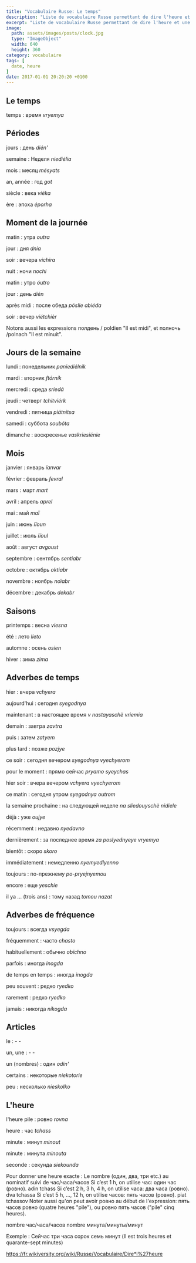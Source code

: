 ```yaml
---
title: "Vocabulaire Russe: Le temps"
description: "Liste de vocabulaire Russe permettant de dire l'heure et une date."
excerpt: "Liste de vocabulaire Russe permettant de dire l'heure et une date."
image:
  path: assets/images/posts/clock.jpg
  type: "ImageObject"
  width: 640
  height: 360
category: vocabulaire
tags: [
  date, heure
]
date: 2017-01-01 20:20:20 +0100
---
```


## Le temps

temps
: время
*vryemya*


## Périodes

jours
: день
*dién'*

semaine
: Неделя
*niediélia*

mois
: месяц
*mésyats*

an, année
: год
*got*

siècle
: века
*viéka*

ère
: эпоха
*éporha*


## Moment de la journée

matin
: утра
*outra*

jour
: дня
*dnia*

soir
: вечера
*vichira*

nuit
: ночи
*nochi*

matin
: утро
*óutro*

jour
: день
*dién*

après midi
: после обеда
*pósliе abiéda*

soir
: вечер
*viétchièr*



Notons aussi les expressions полдень / poldien "Il est midi", et полночь /polnach "Il est minuit".



## Jours de la semaine

lundi
: понедельник
*paniediélnik*

mardi
: вторник
*ftórnik*

mercredi
: среда
*sriedá*

jeudi
: четверг
*tchitviérk*

vendredi
: пятница
*piátnitsa*

samedi
: суббота
*soubóta*

dimanche
: воскресенье
*vaskriesiénie*


## Mois

janvier
: январь
*ïanvar*

février
: февраль
*fevral*

mars
: март
*mart*

avril
: апрель
*aprel*

mai
: май
*maï*

juin
: июнь
*iïoun*

juillet
: июль
*iïoul*

août
: август
*avgoust*

septembre
: сентябрь
*sentiabr*

octobre
: октябрь
*oktiabr*

novembre
: ноябрь
*noïabr*

décembre
: декабрь
*dekabr*


## Saisons

printemps
: весна
*viesna*

été
: лето
*lieto*

automne
: осень
*osien*

hiver
: зима
*zima*


## Adverbes de temps

hier
: вчера
*vchyera*

aujourd'hui
: сегодня
*syegodnya*

maintenant
: в настоящее время
*v nastayaschè vriemia*

demain
: завтра
*zavtra*

puis
: затем
*zatyem*

plus tard
: позже
*pozjye*

ce soir
: сегодня вечером
*syegodnya vyechyerom*

pour le moment
: прямо сейчас
*pryamo syeychas*

hier soir
: вчера вечером
*vchyera vyechyerom*

ce matin
: сегодня утром
*syegodnya outrom*

la semaine prochaine
: на следующей неделе
*na sliedouyschè nidiele*

déjà
: уже
*oujye*

récemment
: недавно
*nyedavno*

dernièrement
: за последнее время
*za poslyednyeye vryemya*

bientôt
: скоро
*skoro*

immédiatement
: немедленно
*nyemyedlyenno*

toujours
: по-прежнему
*po-pryejnyemou*

encore
: еще
*yeschie*

il ya … (trois ans)
: тому назад
*tomou nazat*


## Adverbes de fréquence

toujours
: всегда
*vsyegda*

fréquemment
: часто
*chasto*

habituellement
: обычно
*obichno*

parfois
: иногда
*inogda*

de temps en temps
: иногда
*inogda*

peu souvent
: редко
*ryedko*

rarement
: редко
*ryedko*

jamais
: никогда
*nikogda*


## Articles

le
: -
*-*

un, une
: -
*-*

un (nombres)
: один
*odin'*

certains
: некоторые
*niekotorie*

peu
: несколько
*nieskolko*



## L'heure

l'heure pile
: ровно
*rovna*

heure
: час
*tchass*

minute
: минут
*minout*

minute
: минута
*minouta*

seconde
: секунда
*siekounda*

Pour donner une heure exacte : Le nombre (один, два, три etc.) au nominatif suivi de час/часа/часов
Si c’est 1 h, on utilise час: один час (ровно). adin tchass
Si c’est 2 h, 3 h, 4 h, on utilise часа: два часа (ровно). dva tchassa
Si c’est 5 h, ..., 12 h, on utilise часов: пять часов (ровно). piat tchassov
Noter aussi qu'on peut avoir ровно au début de l'expression: пять часов ровно (quatre heures "pile"), ou ровно пять часов ("pile" cinq heures).

nombre час/часа/часов nombre минута/минуты/минут

Exemple : Сейчас три часа сорок семь минут (Il est trois heures et quarante-sept minutes)

<a href="https://fr.wikiversity.org/wiki/Russe/Vocabulaire/Dire*l%27heure">https://fr.wikiversity.org/wiki/Russe/Vocabulaire/Dire*l%27heure</a>
